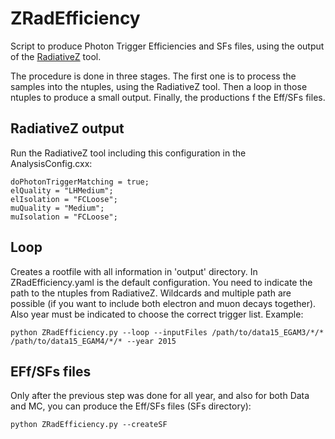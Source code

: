 ZRadEfficiency
=========================

Script to produce Photon Trigger Efficiencies and SFs files, using the output of the [RadiativeZ](https://gitlab.cern.ch/ATLAS-EGamma/Software/PhotonID/RadiativeZ/) tool.

The procedure is done in three stages. The first one is to process the samples into the ntuples, using the RadiativeZ tool. Then a loop in those ntuples to produce a small output. Finally, the productions f the Eff/SFs files.

## RadiativeZ output

Run the RadiativeZ tool including this configuration in the AnalysisConfig.cxx:

	doPhotonTriggerMatching = true;
	elQuality = "LHMedium";
	elIsolation = "FCLoose";
	muQuality = "Medium";
	muIsolation = "FCLoose";

## Loop

Creates a rootfile with all information in 'output' directory. In ZRadEfficiency.yaml is the default configuration. You need to indicate the path to the ntuples from RadiativeZ. Wildcards and multiple path are possible (if you want to include both electron and muon decays together). Also year must be indicated to choose the correct trigger list. Example:

	python ZRadEfficiency.py --loop --inputFiles /path/to/data15_EGAM3/*/* /path/to/data15_EGAM4/*/* --year 2015

## EFf/SFs files

Only after the previous step was done for all year, and also for both Data and MC, you can produce the Eff/SFs files (SFs directory):

	python ZRadEfficiency.py --createSF
